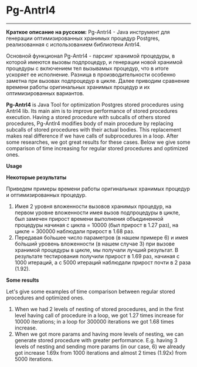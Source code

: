 # Pg-Antrl4
****
**Краткое описание на русском:** Pg-Antrl4 - Java инструмент для генерации оптимизированных хранимых процедур Postgres, реализованная с использованием библиотеки Antrl4.

Основной функционал Pg-Antrl4 - парсинг хранимой процедуры, в которой имеются вызовы подпроцедур, и генерации новой хранимой процедуры с включением тел вызывамых процедур, что в итоге ускоряет ее исполнение. Разница в производительности особенно заметна при вызовах подпроцедур в цикле. Далее приводим сравнение времени работы оригинальных хранимых процедур и их оптимизированных вариантов.

**Pg-Antrl4** is Java Tool for optimization Postgres stored procedures using Antrl4 lib. Its main aim is to improve performance of stored procedures execution. Having a stored procedure with subcalls of others stored procedures, Pg-Antlr4 modifies body of main procedure by replacing subcalls of stored procedures with their actual bodies. This replacement makes real difference if we have calls of subprocedures in a loop. After some researches, we got great results for these cases. Below we give some comparison of time increasing for regular stored procedures and optimized ones.


**Usage**


**Некоторые результаты**

Приведем примеры времени работы оригинальных хранимых процедур и оптимизированных процедур.
1) Имея 2 уровня вложенности вызовов хранимых процедур, на первом уровне вложенности имея вызов подпроцедуры в цикле, был замечен прирост времени выполнения объединенной процедуры начиная с цикла = 10000 (был прирост в 1.27 раз), на цикле = 300000 наблюдали прирост в 1.68 раз.
2) Передавая бо́льшее число параметров (в нашем примере 6) и имея бо́льший уровень вложенности (в нашем случае 3) при вызове хранимой процедуры в цикле, мы получали лучший результат. В результате тестирования получили прирост в 1.69 раз, начиная с 1000 итераций, а с 5000 итераций наблюдали прирост почти в 2 раза (1.92).

**Some results**

Let's give some examples of time comparison between regular stored procedures and optimized ones.
1) When we had 2 levels of nesting of stored procedures, and in the first level having call of procedure in a loop, we got 1.27 times increase for 10000 iterations; in a loop for 300000 iterations we got 1.68 times increase.
2) When we got more params and having more levels of nesting, we can generate stored procedure with greater performance. E.g. having 3 levels of nesting and sending more params (in our case, 6) we already got increase 1.69x from 1000 iterations and almost 2 times (1.92x) from 5000 iterations.
